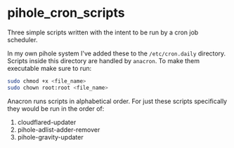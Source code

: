 # pihole_cron_scripts

Three simple scripts written with the intent to be run by a cron job scheduler.

In my own pihole system I've added these to the `/etc/cron.daily` directory. Scripts inside this directory are handled by `anacron`. To make them executable make sure to run:

```bash
sudo chmod +x <file_name>
sudo chown root:root <file_name>
```

Anacron runs scripts in alphabetical order. For just these scripts specifically they would be run in the order of:
1. cloudflared-updater
2. pihole-adlist-adder-remover
3. pihole-gravity-updater
